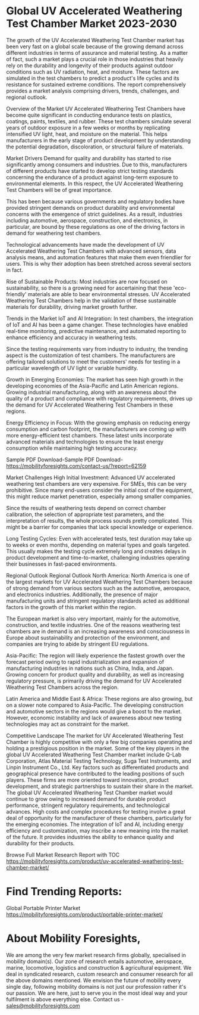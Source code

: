 # Global UV Accelerated Weathering Test Chamber Market 2023-2030
The growth of the UV Accelerated Weathering Test Chamber market has been very fast on a global scale because of the growing demand across different industries in terms of assurance and material testing. As a matter of fact, such a market plays a crucial role in those industries that heavily rely on the durability and longevity of their products against outdoor conditions such as UV radiation, heat, and moisture. These factors are simulated in the test chambers to predict a product's life cycles and its resistance for sustained extreme conditions. The report comprehensively provides a market analysis comprising drivers, trends, challenges, and regional outlook.

Overview of the Market
UV Accelerated Weathering Test Chambers have become quite significant in conducting endurance tests on plastics, coatings, paints, textiles, and rubber. These test chambers simulate several years of outdoor exposure in a few weeks or months by replicating intensified UV light, heat, and moisture on the material. This helps manufacturers in the early stage of product development by understanding the potential degradation, discoloration, or structural failure of materials.

Market Drivers
Demand for quality and durability has started to rise significantly among consumers and industries. Due to this, manufacturers of different products have started to develop strict testing standards concerning the endurance of a product against long-term exposure to environmental elements. In this respect, the UV Accelerated Weathering Test Chambers will be of great importance.

This has been because various governments and regulatory bodies have provided stringent demands on product durability and environmental concerns with the emergence of strict guidelines. As a result, industries including automotive, aerospace, construction, and electronics, in particular, are bound by these regulations as one of the driving factors in demand for weathering test chambers.

Technological advancements have made the development of UV Accelerated Weathering Test Chambers with advanced sensors, data analysis means, and automation features that make them even friendlier for users. This is why their adoption has been stretched across several sectors in fact.

Rise of Sustainable Products: Most industries are now focused on sustainability, so there is a growing need for ascertaining that these 'eco-friendly' materials are able to bear environmental stresses. UV Accelerated Weathering Test Chambers help in the validation of these sustainable materials for durability, driving market growth further.

Trends in the Market
IoT and AI Integration: In test chambers, the integration of IoT and AI has been a game changer. These technologies have enabled real-time monitoring, predictive maintenance, and automated reporting to enhance efficiency and accuracy in weathering tests.

Since the testing requirements vary from industry to industry, the trending aspect is the customization of test chambers. The manufacturers are offering tailored solutions to meet the customers' needs for testing in a particular wavelength of UV light or variable humidity.

Growth in Emerging Economies: The market has seen high growth in the developing economies of the Asia-Pacific and Latin American regions. Growing industrial manufacturing, along with an awareness about the quality of a product and compliance with regulatory requirements, drives up the demand for UV Accelerated Weathering Test Chambers in these regions.

Energy Efficiency in Focus: With the growing emphasis on reducing energy consumption and carbon footprint, the manufacturers are coming up with more energy-efficient test chambers. These latest units incorporate advanced materials and technologies to ensure the least energy consumption while maintaining high testing accuracy.

Sample PDF Download-Sample PDF Download- https://mobilityforesights.com/contact-us/?report=62159




Market Challenges
High Initial Investment: Advanced UV accelerated weathering test chambers are very expensive. For SMEs, this can be very prohibitive. Since many end-users consider the initial cost of the equipment, this might reduce market penetration, especially among smaller companies.

Since the results of weathering tests depend on correct chamber calibration, the selection of appropriate test parameters, and the interpretation of results, the whole process sounds pretty complicated. This might be a barrier for companies that lack special knowledge or experience.

Long Testing Cycles: Even with accelerated tests, test duration may take up to weeks or even months, depending on material types and goals targeted. This usually makes the testing cycle extremely long and creates delays in product development and time-to-market, challenging industries operating their businesses in fast-paced environments.

Regional Outlook
Regional Outlook North America: North America is one of the largest markets for UV Accelerated Weathering Test Chambers because of strong demand from various sectors such as the automotive, aerospace, and electronics industries. Additionally, the presence of major manufacturing units and stringent regulatory standards acted as additional factors in the growth of this market within the region.

The European market is also very important, mainly for the automotive, construction, and textile industries. One of the reasons weathering test chambers are in demand is an increasing awareness and consciousness in Europe about sustainability and protection of the environment, and companies are trying to abide by stringent EU regulations.

Asia-Pacific: The region will likely experience the fastest growth over the forecast period owing to rapid industrialization and expansion of manufacturing industries in nations such as China, India, and Japan. Growing concern for product quality and durability, as well as increasing regulatory pressure, is primarily driving the demand for UV Accelerated Weathering Test Chambers across the region.

Latin America and Middle East & Africa: These regions are also growing, but on a slower note compared to Asia-Pacific. The developing construction and automotive sectors in the regions would give a boost to the market. However, economic instability and lack of awareness about new testing technologies may act as constraint for the market.

Competitive Landscape
The market for UV Accelerated Weathering Test Chamber is highly competitive with only a few big companies operating and holding a prestigious position in the market. Some of the key players in the global UV Accelerated Weathering Test Chamber market include Q-Lab Corporation, Atlas Material Testing Technology, Suga Test Instruments, and Linpin Instrument Co., Ltd. Key factors such as differentiated products and geographical presence have contributed to the leading positions of such players. These firms are more oriented toward innovation, product development, and strategic partnerships to sustain their share in the market.
The global UV Accelerated Weathering Test Chamber market would continue to grow owing to increased demand for durable product performance, stringent regulatory requirements, and technological advances. High costs and complex procedures for testing involve a great deal of opportunity for the manufacturer of these chambers, particularly for the emerging economies. The integration of IoT and AI, including energy efficiency and customization, may inscribe a new meaning into the market of the future. It provides industries the ability to enhance quality and durability for their products.





Browse Full Market Research Report with TOC
https://mobilityforesights.com/product/uv-accelerated-weathering-test-chamber-market/






# Find Trending Reports:

Global Portable Printer Market https://mobilityforesights.com/product/portable-printer-market/




# About Mobility Foresights,
We are among the very few market research firms globally, specialised in mobility domain(s). Our zone of research entails automotive, aerospace, marine, locomotive, logistics and construction & agricultural equipment. We deal in syndicated research, custom research and consumer research for all the above domains mentioned.
We envision the future of mobility every single day, following mobility domains is not just our profession rather it's our passion. We are here, just to serve you in the most ideal way and your fulfilment is above everything else. Contact us -  sales@mobilityforesights.com 




